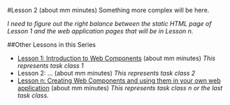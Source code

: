 #Lesson 2 (about mm minutes)
Something more complex will be here.

*I need to figure out the right balance between the static HTML page of Lesson 1 and the web application pages that will be in Lesson n.*

<!-- Now go to this [web page](https://rawgit.com/live-and-learn/learn-web-components/master/lesson-1/video.html "Learning about the 'video' Web Component") (use Google Chrome) to see a native Web Component and learn more about Web Components by experimenting with them. -->

##Other Lessons in this Series
* [Lesson 1: Introduction to Web Components](https://github.com/live-and-learn/learn-web-components/tree/master/lesson-1 "Lesson 1 about Web Components and an introduction to native Web Components.") (about mm minutes) *This represents task class 1*
* Lesson 2: ... (about mm minutes) *This represents task class 2*
* [Lesson n: Creating Web Components and using them in your own web application](https://github.com/live-and-learn/learn-web-components/tree/master/lesson-n "Lesson n about creating Web Components.") (about mm minutes) *This represents task class n or the last task class.*
